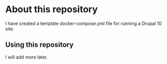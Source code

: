 # About this repository
I have created a template docker-compose.yml file for running a Drupal 10 site.

## Using this repository
I will add more later.
